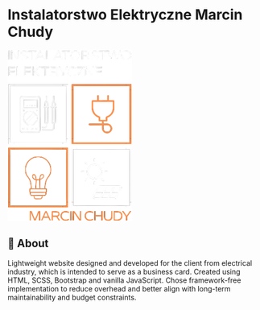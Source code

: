 # Instalatorstwo Elektryczne Marcin Chudy

![](./assets/images/logo-png.png)

## 👀 About

Lightweight website designed and developed for the client from electrical industry, which is intended to serve as a business card. Created using HTML, SCSS, Bootstrap and vanilla JavaScript. Chose framework-free implementation to reduce overhead and better align with long-term maintainability and budget constraints.
